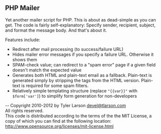 ## PHP Mailer

Yet another mailer script for PHP. This is about as dead-simple as you can get.
The code is fairly self-explanatory: Specify sender, recipient, subject, and 
format the message body. And that's about it.

Features include:

  * Redirect after mail processing (to success/failure URL)
  * Hides mailer error messages if you specify a failure URL. Otherwise it shows them
  * SPAM-check value; can redirect to a "spam error" page if a given field
    doesn't match the expected value
  * Generates both HTML and plain-text email as a fallback. Plain-text is generated simply
    by stripping the tags from the HTML version. Plain-text is required for some spam filters. 
  * Relatively simple templating structure (replace `"{{var}}"` with `$form['var']`) to simplify
    form generation for non-developers
    
-- 
Copyright 2010-2012 by Tyler Larson <devel@tlarson.com>  
All rights reserved.  
This code is distributed according to the terms of the the MIT License,
a copy of which you can find at the following location:  
http://www.opensource.org/licenses/mit-license.html
